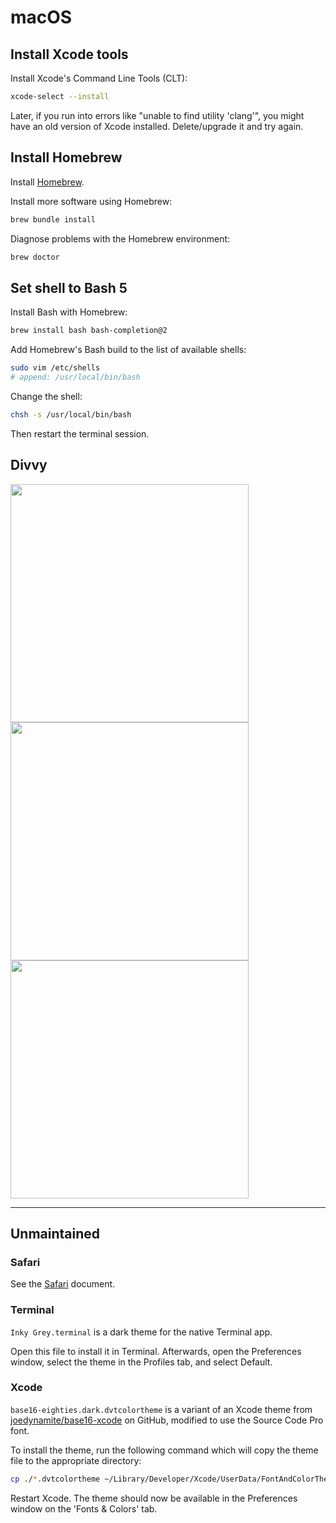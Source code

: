 # macOS

## Install Xcode tools

Install Xcode's Command Line Tools (CLT):

```sh
xcode-select --install
```

Later, if you run into errors like "unable to find utility 'clang'", you might have an old version of Xcode installed. Delete/upgrade it and try again.

## Install Homebrew

Install [Homebrew](https://brew.sh).

Install more software using Homebrew:

```sh
brew bundle install
```

Diagnose problems with the Homebrew environment:

```sh
brew doctor
```

## Set shell to Bash 5

Install Bash with Homebrew:

```sh
brew install bash bash-completion@2
```

Add Homebrew's Bash build to the list of available shells:

```sh
sudo vim /etc/shells
# append: /usr/local/bin/bash
```

Change the shell:

```sh
chsh -s /usr/local/bin/bash
```

Then restart the terminal session.

## Divvy

<img src="images/divvy-settings-1.png" width="381"><img src="images/divvy-settings-2.png" width="381"><img src="images/divvy-settings-3.png" width="381">

---

## Unmaintained

### Safari

See the [Safari](Safari.md) document.

### Terminal

`Inky Grey.terminal` is a dark theme for the native Terminal app.

Open this file to install it in Terminal. Afterwards, open the Preferences
window, select the theme in the Profiles tab, and select Default.

### Xcode

`base16-eighties.dark.dvtcolortheme` is a variant of an Xcode theme from
[joedynamite/base16-xcode](https://github.com/joedynamite/base16-xcode) on
GitHub, modified to use the Source Code Pro font.

To install the theme, run the following command which will copy the theme file
to the appropriate directory:

```sh
cp ./*.dvtcolortheme ~/Library/Developer/Xcode/UserData/FontAndColorThemes
```

Restart Xcode. The theme should now be available in the Preferences window on
the 'Fonts & Colors' tab.
